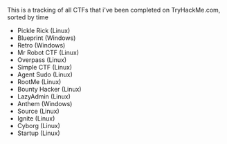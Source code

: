 This is a tracking of all CTFs that i've been completed on TryHackMe.com, sorted by time

- Pickle Rick (Linux)
- Blueprint (Windows)
- Retro (Windows)
- Mr Robot CTF (Linux)
- Overpass (Linux)
- Simple CTF (Linux)
- Agent Sudo (Linux)
- RootMe (Linux)
- Bounty Hacker (Linux)
- LazyAdmin (Linux)
- Anthem (Windows)
- Source (Linux)
- Ignite (Linux)
- Cyborg (Linux)
- Startup (Linux)